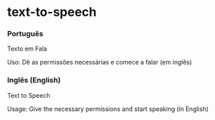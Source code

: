 # text-to-speech
<h3>Português</h3>

Texto em Fala

Uso: Dê as permissões necessárias e comece a falar (em inglês)

<h3>Inglês (English)</h3>

Text to Speech

Usage: Give the necessary permissions and start speaking (in English)
